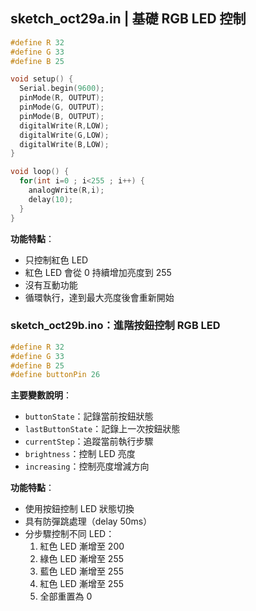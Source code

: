 

## sketch_oct29a.in | 基礎 RGB LED 控制



```cpp
#define R 32
#define G 33
#define B 25

void setup() {
  Serial.begin(9600);
  pinMode(R, OUTPUT);
  pinMode(G, OUTPUT);
  pinMode(B, OUTPUT);
  digitalWrite(R,LOW);
  digitalWrite(G,LOW);
  digitalWrite(B,LOW);
}

void loop() {
  for(int i=0 ; i<255 ; i++) {
    analogWrite(R,i);
    delay(10);
  }
}
```

**功能特點**：
- 只控制紅色 LED
- 紅色 LED 會從 0 持續增加亮度到 255
- 沒有互動功能
- 循環執行，達到最大亮度後會重新開始

### sketch_oct29b.ino：進階按鈕控制 RGB LED


```cpp
#define R 32
#define G 33
#define B 25
#define buttonPin 26
```

**主要變數說明**：
- `buttonState`：記錄當前按鈕狀態
- `lastButtonState`：記錄上一次按鈕狀態
- `currentStep`：追蹤當前執行步驟
- `brightness`：控制 LED 亮度
- `increasing`：控制亮度增減方向

**功能特點**：
- 使用按鈕控制 LED 狀態切換
- 具有防彈跳處理（delay 50ms）
- 分步驟控制不同 LED：
  1. 紅色 LED 漸增至 200
  2. 綠色 LED 漸增至 255
  3. 藍色 LED 漸增至 255
  4. 紅色 LED 漸增至 255
  5. 全部重置為 0


